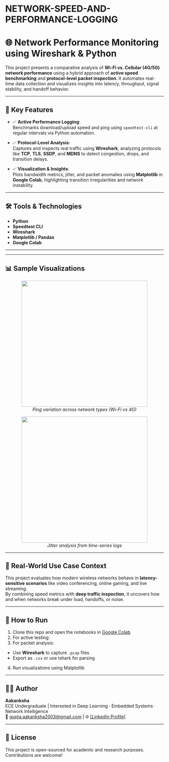 # NETWORK-SPEED-AND-PERFORMANCE-LOGGING
# 🌐 Network Performance Monitoring using Wireshark & Python

This project presents a comparative analysis of **Wi-Fi vs. Cellular (4G/5G) network performance** using a hybrid approach of **active speed benchmarking** and **protocol-level packet inspection**. It automates real-time data collection and visualizes insights into latency, throughput, signal stability, and handoff behavior.

---

## 🚀 Key Features

- ✅ **Active Performance Logging**:  
  Benchmarks download/upload speed and ping using `speedtest-cli` at regular intervals via Python automation.

- ✅ **Protocol-Level Analysis**:  
  Captures and inspects real traffic using **Wireshark**, analyzing protocols like **TCP**, **TLS**, **SSDP**, and **MDNS** to detect congestion, drops, and transition delays.

- ✅ **Visualization & Insights**:  
  Plots bandwidth metrics, jitter, and packet anomalies using **Matplotlib** in **Google Colab**, highlighting transition irregularities and network instability.

---

## 🛠️ Tools & Technologies

- **Python**  
- **Speedtest CLI**  
- **Wireshark**  
- **Matplotlib / Pandas**  
- **Google Colab**

---


---

## 📊 Sample Visualizations

<p align="center">
  <img src="images/ping_variation.png" width="400"/>
  <br>
  <em>Ping variation across network types (Wi-Fi vs 4G)</em>
</p>

<p align="center">
  <img src="images/jitter_plot.png" width="400"/>
  <br>
  <em>Jitter analysis from time-series logs</em>
</p>

---

## 🔬 Real-World Use Case Context

This project evaluates how modern wireless networks behave in **latency-sensitive scenarios** like video conferencing, online gaming, and live streaming.  
By combining speed metrics with **deep traffic inspection**, it uncovers how and when networks break under load, handoffs, or noise.

---

## 📌 How to Run

1. Clone this repo and open the notebooks in [Google Colab](https://colab.research.google.com/)
2. For active testing:
3. For packet analysis:
- Use **Wireshark** to capture `.pcap` files
- Export as `.csv` or use tshark for parsing
4. Run visualizations using Matplotlib

---

## 👩‍💻 Author

**Aakanksha**  
ECE Undergraduate | Interested in Deep Learning · Embedded Systems · Network Intelligence  
📧 gupta.aakanksha2003@gmail.com | 🌐 [[LinkedIn Profile]](https://www.linkedin.com/in/aakanksha-gupta-b32b9b24b/) 

---

## 📝 License

This project is open-sourced for academic and research purposes. Contributions are welcome!




